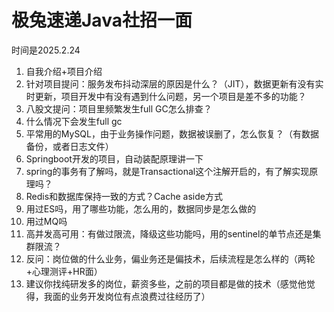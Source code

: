 # 极兔速递Java社招一面

时间是2025.2.24

1. 自我介绍+项目介绍
2. 针对项目提问：服务发布抖动深层的原因是什么？（JIT），数据更新有没有实时更新，项目开发中有没有遇到什么问题，另一个项目是差不多的功能？
3. 八股文提问：项目里频繁发生full GC怎么排查？
4. 什么情况下会发生full gc
5. 平常用的MySQL，由于业务操作问题，数据被误删了，怎么恢复？（有数据备份，或者日志文件）
6. Springboot开发的项目，自动装配原理讲一下
7. spring的事务有了解吗，就是Transactional这个注解开启的，有了解实现原理吗？
8. Redis和数据库保持一致的方式？Cache aside方式
9. 用过ES吗，用了哪些功能，怎么用的，数据同步是怎么做的
10. 用过MQ吗
11. 高并发高可用：有做过限流，降级这些功能吗，用的sentinel的单节点还是集群限流？
12. 反问：岗位做的什么业务，偏业务还是偏技术，后续流程是怎么样的（两轮+心理测评+HR面）
13. 建议你找纯研发多的岗位，薪资多些，之前的项目都是做的技术（感觉他觉得，我面的业务开发岗位有点浪费过往经历了）